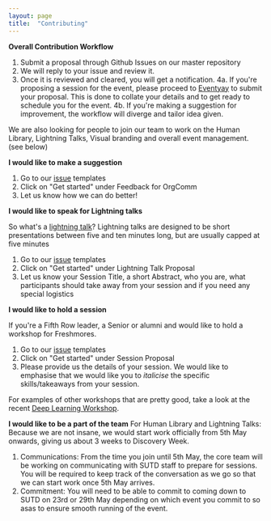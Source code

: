 ```yaml
---
layout: page
title:  "Contributing"
---
```

**Overall Contribution Workflow**

1. Submit a proposal through Github Issues on our master repository
2. We will reply to your issue and review it.
3. Once it is reviewed and cleared, you will get a notification. 
4a. If you're proposing a session for the event, please proceed to [Eventyay](https://eventyay.com/e/80f9d561/cfs/) to submit your proposal. This is done to collate your details and to get ready to schedule you for the event.
4b. If you're making a suggestion for improvement, the workflow will diverge and tailor idea given.

We are also looking for people to join our team to work on the Human Library, Lightning Talks, Visual branding and overall event management. (see below)

**I would like to make a suggestion**

1. Go to our [issue](https://github.com/OpenSUTD/discovery-week-working-title/issues/new/choose) templates
2. Click on "Get started" under Feedback for OrgComm
3. Let us know how we can do better!

**I would like to speak for Lightning talks**

So what's a [lightning talk](https://en.wikipedia.org/wiki/Lightning_talk)?
Lightning talks are designed to be short presentations between five and ten minutes long, but are usually capped at five minutes
1. Go to our [issue](https://github.com/OpenSUTD/discovery-week-working-title/issues/new/choose) templates
2. Click on "Get started" under Lightning Talk Proposal
3. Let us know your Session Title, a short Abstract, who you are, what participants should take away from your session and if you need any special logistics

**I would like to hold a session**

If you're a Fifth Row leader, a Senior or alumni and would like to hold a workshop for Freshmores.

1. Go to our [issue](https://github.com/OpenSUTD/discovery-week-working-title/issues/new/choose) templates
2. Click on "Get started" under Session Proposal
3. Please provide us the details of your session. We would like to emphasise that we would like you to *italicise* the specific skills/takeaways from your session.

For examples of other workshops that are pretty good, take a look at the recent [Deep Learning Workshop](https://github.com/OpenSUTD/deeplearning-workshop-2019).

**I would like to be a part of the team**
For Human Library and Lightning Talks:
Because we are not insane, we would start work officially from 5th May onwards, giving us about 3 weeks to Discovery Week.
1. Communications: From the time you join until 5th May, the core team will be working on communicating with SUTD staff to prepare for sessions. You will be required to keep track of the conversation as we go so that we can start work once 5th May arrives.
2. Commitment: You will need to be able to commit to coming down to SUTD on 23rd or 29th May depending on which event you commit to so asas to ensure smooth running of the event.
